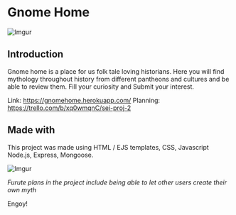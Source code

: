 # Gnome Home

![Imgur](https://i.imgur.com/O9SD9RJ.png)

## Introduction
Gnome home is a place for us folk tale loving historians. Here you will find mythology throughout history from different pantheons and cultures and be able to review them. Fill your curiosity and Submit your interest.

Link: https://gnomehome.herokuapp.com/
Planning: https://trello.com/b/xq0wmqnC/sei-proj-2

## Made with
This project was made using HTML / EJS templates, CSS, Javascript
Node.js, Express, Mongoose. 

![Imgur](https://i.imgur.com/YO8nJVA.png)

*Furute plans in the project include being able to let other users create their own myth*

Engoy!